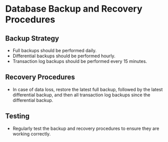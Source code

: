 # Database Backup and Recovery Procedures

## Backup Strategy

*   Full backups should be performed daily.
*   Differential backups should be performed hourly.
*   Transaction log backups should be performed every 15 minutes.

## Recovery Procedures

*   In case of data loss, restore the latest full backup, followed by the latest differential backup, and then all transaction log backups since the differential backup.

## Testing

*   Regularly test the backup and recovery procedures to ensure they are working correctly.